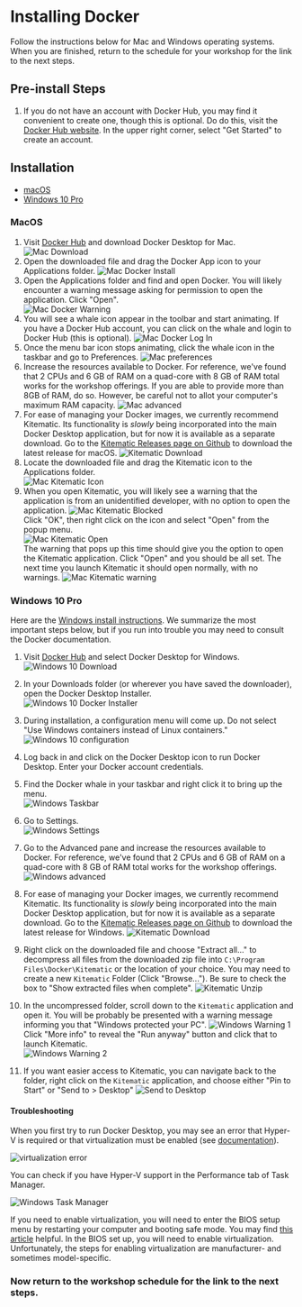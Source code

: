 # Installing Docker

Follow the instructions below for Mac and Windows operating systems.
When you are finished, return to the schedule for your workshop for the link to the next steps.

## Pre-install Steps

1. If you do not have an account with  Docker Hub, you may find it convenient to create one, though this is optional. Do do this, visit the [Docker Hub website](https://hub.docker.com/). In the upper right corner, select "Get Started" to create an account.


## Installation

* [macOS](#macos)
* [Windows 10 Pro](#windows-10-pro)

### MacOS

1. Visit [Docker Hub](https://hub.docker.com/editions/community/docker-ce-desktop-mac) and download Docker Desktop for Mac.
![Mac Download](screenshots/mac-00-download.png)
2. Open the downloaded file and drag the Docker App icon to your Applications folder.
![Mac Docker Install](screenshots/mac-01-applications.png)
3. Open the Applications folder and find and open Docker. You will likely encounter a warning message asking for permission to open the application. Click "Open".  
![Mac Docker Warning](screenshots/mac-02-security_warning.png)
4. You will see a whale icon appear in the toolbar and start animating. If you have a Docker Hub account, you can click on the whale and login to Docker Hub (this is optional).
![Mac Docker Log In](screenshots/mac-03-docker_login.png)
5. Once the menu bar icon stops animating, click the whale icon in the taskbar and go to Preferences.
![Mac preferences](screenshots/mac-preferences.png)
6. Increase the resources available to Docker. For reference, we've found that 2 CPUs and 6 GB of RAM on a quad-core with 8 GB of RAM total works for the workshop offerings. If you are able to provide more than 8GB of RAM, do so. However, be careful not to allot your computer's maximum RAM capacity. 
![Mac advanced](screenshots/mac-advanced-settings.png)
7. For ease of managing your Docker images, we currently recommend Kitematic. Its functionality is *slowly* being incorporated into the main Docker Desktop application, but for now it is available as a separate download. Go to the [Kitematic Releases page on Github](https://github.com/docker/kitematic/releases) to download the latest release for macOS.
![Kitematic Download](screenshots/download-kitematic.png)
9. Locate the downloaded file and drag the Kitematic icon to the Applications folder.  
![Mac Kitematic Icon](screenshots/mac-kitematic-icon.png)
10. When you open Kitematic, you will likely see a warning that the application is from an unidentified developer, with no option to open the application.
![Mac Kitematic Blocked](screenshots/mac-kitematic-blocked.png)  
Click "OK", then right click on the icon and select "Open" from the popup menu.  
![Mac Kitematic Open](screenshots/mac-kitematic-open.png)  
The warning that pops up this time should give you the option to open the Kitematic application. Click "Open" and you should be all set. The next time you launch Kitematic it should open normally, with no warnings.
![Mac Kitematic warning](screenshots/mac-kitematic-warning.png)


### Windows 10 Pro

Here are the [Windows install instructions](https://docs.docker.com/docker-for-windows/install/).
We summarize the most important steps below, but if you run into trouble you may need to consult the Docker documentation.

1. Visit [Docker Hub](https://hub.docker.com/editions/community/docker-ce-desktop-windows) and select Docker Desktop for Windows.  
![Windows 10 Download](screenshots/win10-00-download.png)

2. In your Downloads folder (or wherever you have saved the downloader), open the Docker Desktop Installer.  
![Windows 10 Docker Installer](screenshots/win10-installer-icon.png)  

3. During installation, a configuration menu will come up. Do not select "Use Windows containers instead of Linux containers."  
![Windows 10 configuration](screenshots/win10-configuration.png)
4. Log back in and click on the Docker Desktop icon to run Docker Desktop. Enter your Docker account credentials.    
5. Find the Docker whale in your taskbar and right click it to bring up the menu.  
![Windows Taskbar](screenshots/win10-taskbar-whale.png)
6. Go to Settings.  
![Windows Settings](screenshots/win10-taskbar-settings.png)
7. Go to the Advanced pane and increase the resources available to Docker.
For reference, we've found that 2 CPUs and 6 GB of RAM on a quad-core with 8 GB of RAM total works for the workshop offerings.  
![Windows advanced](screenshots/win10-advanced-settings.png)
7. For ease of managing your Docker images, we currently recommend Kitematic. Its functionality is *slowly* being incorporated into the main Docker Desktop application, but for now it is available as a separate download. Go to the [Kitematic Releases page on Github](https://github.com/docker/kitematic/releases) to download the latest release for Windows.
![Kitematic Download](screenshots/download-kitematic.png)

9. Right click on the downloaded file and choose "Extract all..." to decompress all files from the downloaded zip file into `C:\Program Files\Docker\Kitematic` or the location of your choice. You may need to create a new `Kitematic` Folder (Click "Browse..."). Be sure to check the box to "Show extracted files when complete".
![Kitematic Unzip](screenshots/win10-kitematic-extract.png)
10. In the uncompressed folder, scroll down to the `Kitematic` application and open it. You will be probably be presented with a warning message informing you that "Windows protected your PC".
![Windows Warning 1](screenshots/win10-kitematic-warning1.png)  
Click "More info" to reveal the "Run anyway" button and click that to launch Kitematic.  
![Windows Warning 2](screenshots/win10-kitematic-warning2.png)

11. If you want easier access to Kitematic, you can navigate back to the folder, right click on the `Kitematic` application, and choose either "Pin to Start" or "Send to > Desktop"
![Send to Desktop](screenshots/win10-send-to-desktop.png)


#### Troubleshooting

When you first try to run Docker Desktop, you may see an error that Hyper-V is required or that virtualization must be enabled (see [documentation](https://docs.docker.com/docker-for-windows/troubleshoot/#virtualization)).  

![virtualization error](screenshots/win10-virtualization-error.png)

You can check if you have Hyper-V support in the Performance tab of Task Manager.  

![Windows Task Manager](screenshots/win10-taskmanager-hyperv.png)

If you need to enable virtualization, you will need to enter the BIOS setup menu by restarting your computer and booting safe mode. You may find [this article](https://www.laptopmag.com/articles/access-bios-windows-10) helpful.
In the BIOS set up, you will need to enable virtualization.
Unfortunately, the steps for enabling virtualization are manufacturer- and sometimes model-specific.  


### Now return to the workshop schedule for the link to the next steps.
